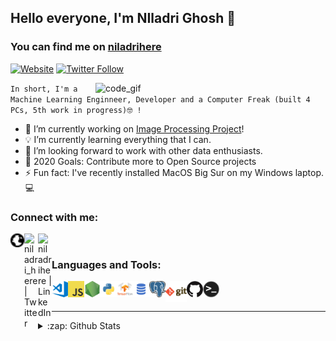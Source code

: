 ## Hello everyone, I'm NIladri Ghosh 👋 
### You can find me on [niladrihere][website] 

[![Website](https://img.shields.io/website?label=niladrihere.netlify.app&style=for-the-badge&url=https%3A%2F%2Fniladrihere.netlify.app)](https://niladrihere.netlify.app)
[![Twitter Follow](https://img.shields.io/twitter/follow/niladri_here?color=1DA1F2&logo=twitter&style=for-the-badge)](https://twitter.com/intent/follow?original_referer=https%3A%2F%2Fgithub.com%2Fniladrihere&screen_name=niladrihere)

<img align="right" width="368px" alt="code_gif" src="https://media.giphy.com/media/USV0ym3bVWQJJmNu3N/giphy.gif" />

`In short, I'm a Machine Learning Enginneer, Developer and a Computer Freak (built 4 PCs, 5th work in progress)🤓 !`

- 🔨 I’m currently working on [Image Processing Project][website]!
- 💡 I’m currently learning everything that I can.
- 👊 I’m looking forward to work with other data enthusiasts.
- 🥅 2020 Goals: Contribute more to Open Source projects
- ⚡ Fun fact: I've recently installed MacOS Big Sur on my Windows laptop.💻


### Connect with me:

[<img align="left" alt="niladrihere.netlify.app" width="22px" src="https://raw.githubusercontent.com/iconic/open-iconic/master/svg/globe.svg" />][website]

[<img align="left" alt="niladri_here | Twitter" width="22px" src="https://cdn.jsdelivr.net/npm/simple-icons@v3/icons/twitter.svg" />][twitter]

[<img align="left" alt="niladrihere | LinkedIn" width="22px" src="https://cdn.jsdelivr.net/npm/simple-icons@v3/icons/linkedin.svg" />][linkedin]


<br />

### Languages and Tools:

[<img align="left" alt="Visual Studio Code" width="26px" src="https://raw.githubusercontent.com/github/explore/80688e429a7d4ef2fca1e82350fe8e3517d3494d/topics/visual-studio-code/visual-studio-code.png" />][website]
[<img align="left" alt="JavaScript" width="26px" src="https://raw.githubusercontent.com/github/explore/80688e429a7d4ef2fca1e82350fe8e3517d3494d/topics/javascript/javascript.png" />][website]
[<img align="left" alt="Node.js" width="26px" src="https://raw.githubusercontent.com/github/explore/80688e429a7d4ef2fca1e82350fe8e3517d3494d/topics/nodejs/nodejs.png" />][website]
[<img align="left" alt="Python" width="26px" src="https://raw.githubusercontent.com/github/explore/80688e429a7d4ef2fca1e82350fe8e3517d3494d/topics/python/python.png">][website]
[<img align="left" alt="Tensorflow" width="26px" src="https://raw.githubusercontent.com/github/explore/80688e429a7d4ef2fca1e82350fe8e3517d3494d/topics/tensorflow/tensorflow.png">][website]
[<img align="left" alt="SQL" width="26px" src="https://raw.githubusercontent.com/github/explore/80688e429a7d4ef2fca1e82350fe8e3517d3494d/topics/sql/sql.png" />][website]
[<img align="left" alt="POSTGRESQL" width="26px" src="https://raw.githubusercontent.com/github/explore/80688e429a7d4ef2fca1e82350fe8e3517d3494d/topics/postgresql/postgresql.png" />][website]
[<img align="left" alt="Git" width="34px" src="https://raw.githubusercontent.com/github/explore/80688e429a7d4ef2fca1e82350fe8e3517d3494d/topics/git/git.png" />][website]
[<img align="left" alt="GitHub" width="26px" src="https://raw.githubusercontent.com/github/explore/78df643247d429f6cc873026c0622819ad797942/topics/github/github.png" />][website]
[<img align="left" alt="Terminal" width="26px" src="https://raw.githubusercontent.com/github/explore/80688e429a7d4ef2fca1e82350fe8e3517d3494d/topics/terminal/terminal.png" />][website]

<br />
<br />



<hr>
<details>
  <summary>:zap: Github Stats</summary>

  <img align="left" alt="codeSTACKr's Github Stats" src="https://github-readme-stats.vercel.app/api?username=niladrihere&show_icons=true&hide_border=true" />

</details>

[website]: https://niladrihere.netlify.app
[twitter]: https://twitter.com/niladri_here
[linkedin]: https://linkedin.com/in/niladrihere
